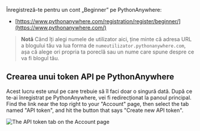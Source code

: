 Înregistreză-te pentru un cont „Beginner” pe PythonAnywhere:

* [https://www.pythonanywhere.com/registration/register/beginner/](https://www.pythonanywhere.com/)

> **Notă** Când îți alegi numele de utilizator aici, ține minte că adresa URL a blogului tău va lua forma de `numeutilizator.pythonanywhere.com`, așa că alege ori propria ta poreclă sau un nume care spune despre ce va fi blogul tău.

## Crearea unui token API pe PythonAnywhere

Acest lucru este unul pe care trebuie să îl faci doar o singură dată. După ce te-ai înregistrat pe PythonAnywhere, vei fi redirecționat la panoul principal. Find the link near the top right to your "Account" page, then select the tab named "API token", and hit the button that says "Create new API token".

![The API token tab on the Account page](../deploy/images/pythonanywhere_create_api_token.png)